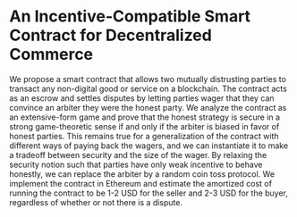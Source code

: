 # An Incentive-Compatible Smart Contract for Decentralized Commerce

We propose a smart contract that allows two mutually distrusting parties to transact any non-digital good or service on a blockchain. The contract acts as an escrow and settles disputes by letting parties wager that they can convince an arbiter they were the honest party. We analyze the contract as an extensive-form game and prove that the honest strategy is secure in a strong game-theoretic sense if and only if the arbiter is biased in favor of honest parties. This remains true for a generalization of the contract with different ways of paying back the wagers, and we can instantiate it to make a tradeoff between security and the size of the wager. By relaxing the security notion such that parties have only weak incentive to behave honestly, we can replace the arbiter by a random coin toss protocol. We implement the contract in Ethereum and estimate the amortized cost of running the contract to be 1-2 USD for the seller and 2-3 USD for the buyer, regardless of whether or not there is a dispute.

